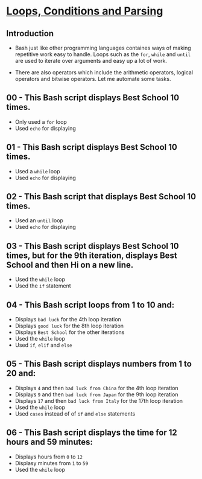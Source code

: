 # <ins>Loops, Conditions and Parsing</ins>

## Introduction

- Bash just like other programming languages containes ways of making repetitive work easy to handle. Loops such as the `for`, `while` and `until` are used to iterate over arguments and easy up a lot of work.

- There are also operators which include the arithmetic operators, logical operators and bitwise operators. Let me automate some tasks.

## 00 - This Bash script displays Best School 10 times.
- Only used a `for` loop
- Used `echo` for displaying

## 01 - This Bash script displays Best School 10 times.
- Used a `while` loop
- Used `echo` for displaying

## 02 - This Bash script that displays Best School 10 times.
- Used an `until` loop
- Used `echo` for displaying

## 03 - This Bash script displays Best School 10 times, but for the 9th iteration, displays Best School and then Hi on a new line.
- Used the `while` loop
- Used the `if` statement

## 04 - This Bash script loops from 1 to 10 and:
- Displays `bad luck` for the 4th loop iteration
- Displays `good luck` for the 8th loop iteration
- Displays `Best School` for the other iterations
- Used the `while` loop
- Used `if`, `elif` and `else`

## 05 - This Bash script displays numbers from 1 to 20 and:
- Displays `4` and then `bad luck from China` for the 4th loop iteration
- Displays `9` and then `bad luck from Japan` for the 9th loop iteration
- Displays `17` and then `bad luck from Italy` for the 17th loop iteration
- Used the `while` loop
- Used `cases` instead of of `if` and `else` statements

## 06 - This Bash script displays the time for 12 hours and 59 minutes:
- Displays hours from `0` to `12`
- Displasy minutes from `1` to `59`
- Used the `while` loop